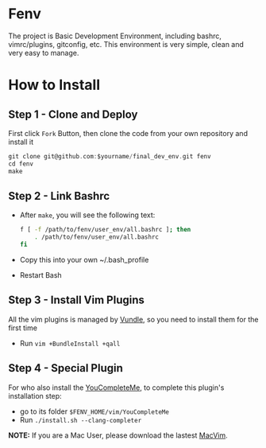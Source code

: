 # Fenv
The project is Basic Development Environment, including bashrc, vimrc/plugins, gitconfig, etc.
This environment is very simple, clean and very easy to manage.

# How to Install

## Step 1 - Clone and Deploy
First click `Fork` Button, then clone the code from your own repository and install it
```c
git clone git@github.com:$yourname/final_dev_env.git fenv
cd fenv
make
```

## Step 2 - Link Bashrc
* After `make`, you will see the following text:

    ```bash
    f [ -f /path/to/fenv/user_env/all.bashrc ]; then
        . /path/to/fenv/user_env/all.bashrc
    fi
    ```

* Copy this into your own ~/.bash_profile
* Restart Bash

## Step 3 - Install Vim Plugins
All the vim plugins is managed by [Vundle][1], so you need to install them for the first time

* Run `vim +BundleInstall +qall`

## Step 4 - Special Plugin
For who also install the [YouCompleteMe][2], to complete this plugin's installation step:
* go to its folder `$FENV_HOME/vim/YouCompleteMe`
* Run `./install.sh --clang-completer`

**NOTE:** If you are a Mac User, please download the lastest [MacVim][3].

[1]: https://github.com/gmarik/vundle
[2]: https://github.com/Valloric/YouCompleteMe?source=cc
[3]: https://github.com/b4winckler/macvim/releases
